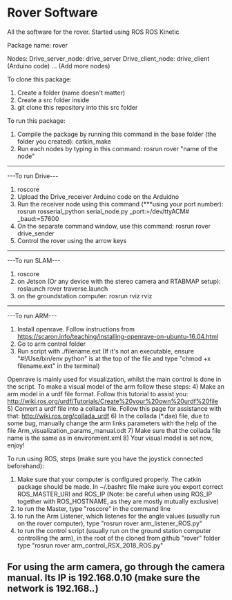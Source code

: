 # Rover Software
All the software for the rover. Started using ROS
ROS Kinetic

Package name: rover

Nodes:
Drive_server_node: drive_server
Drive_client_node: drive_client (Arduino code)
... (Add more nodes)


To clone this package:

1) Create a folder (name doesn't matter)
2) Create a src folder inside
3) git clone this repository into this src folder

To run this package:

1) Compile the package by running this command in the base folder (the folder you created):
  catkin_make
2) Run each nodes by typing in this command:
  rosrun rover "name of the node"
---
  
---To run Drive---

1) roscore 
2) Upload the Drive_receiver Arduino code on the Arduidno
3) Run the receiver node using this command (***using your port number): rosrun rosserial_python serial_node.py _port:=/dev/ttyACM# _baud:=57600
4) On the separate command window, use this command: rosrun rover drive_sender
5) Control the rover using the arrow keys

---
---To run SLAM---

1) roscore
2) on Jetson (Or any device with the stereo camera and RTABMAP setup): roslaunch rover traverse.launch
3) on the groundstation computer: rosrun rviz rviz

---
---To run ARM---
1) Install openrave. Follow instructions from https://scaron.info/teaching/installing-openrave-on-ubuntu-16.04.html
2) Go to arm control folder
3) Run script with ./filename.ext (If it's not an executable, ensure "#!/Use/bin/env python" is at the top of the file and type "chmod +x filename.ext" in the terminal)

Openrave is mainly used for visualization, whilst the main control is done in the script.
To make a visual model of the arm follow these steps:
4) Make an arm model in a urdf file format. Follow this tutorial to assist you: http://wiki.ros.org/urdf/Tutorials/Create%20your%20own%20urdf%20file
5) Convert a urdf file into a collada file. Follow this page for assistance with that: http://wiki.ros.org/collada_urdf
6) In the collada (*.dae) file, due to some bug, manually change the arm links parameters with the help of the file Arm_visualization_params_manual.odt
7) Make sure that the collada file name is the same as in environment.xml
8) Your visual model is set now, enjoy!

To run using ROS, steps (make sure you have the joystick connected beforehand):
1) Make sure that your computer is configured properly. The catkin package should be made. In  ~/.bashrc file make sure you export correct ROS_MASTER_URI and ROS_IP (Note: be careful when using ROS_IP together with ROS_HOSTNAME, as they are mostly mutually exclusive)
2) to run the Master, type "roscore" in the command line
3) to run the Arm Listener, which listenes for the angle values (usually run on the rover computer), type "rosrun rover arm_listener_ROS.py"
4) to run the control script (usually run on the ground station computer controlling the arm), in the root of the cloned from github "rover" folder type "rosrun rover arm_control_RSX_2018_ROS.py"

For using the arm camera, go through the camera manual. Its IP is 192.168.0.10 (make sure the network is 192.168.*.*)
---

